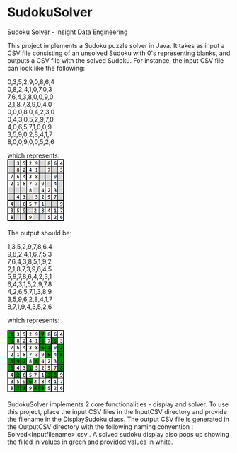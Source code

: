 SudokuSolver
============

Sudoku Solver - Insight Data Engineering

This project implements a Sudoku puzzle solver in Java. It takes as input a CSV file consisting of an unsolved Sudoku with 0's representing blanks, and outputs a CSV file with the solved Sudoku. For instance, the input CSV file can look like the following:

0,3,5,2,9,0,8,6,4  
0,8,2,4,1,0,7,0,3  
7,6,4,3,8,0,0,9,0  
2,1,8,7,3,9,0,4,0  
0,0,0,8,0,4,2,3,0  
0,4,3,0,5,2,9,7,0  
4,0,6,5,7,1,0,0,9  
3,5,9,0,2,8,4,1,7  
8,0,0,9,0,0,5,2,6  

which represents:  
![alt text](https://github.com/vhprasad23/SudokuSolver/blob/master/SudokuSolver/Images/unsolved_sudoku.png )



The output should be:

1,3,5,2,9,7,8,6,4  
9,8,2,4,1,6,7,5,3  
7,6,4,3,8,5,1,9,2  
2,1,8,7,3,9,6,4,5  
5,9,7,8,6,4,2,3,1  
6,4,3,1,5,2,9,7,8  
4,2,6,5,7,1,3,8,9  
3,5,9,6,2,8,4,1,7  
8,7,1,9,4,3,5,2,6  

which represents:  

![alt text][logo]

[logo]: https://github.com/vhprasad23/SudokuSolver/blob/master/SudokuSolver/Images/solved_sudoku.png  


SudokuSolver implements 2 core functionalities - display and solver. To use this project, place the input CSV files in the InputCSV directory and provide the filename in the DisplaySudoku class. The output CSV file is generated in the OutputCSV directory with the following naming convention : Solved\<Inputfilename\>.csv . A solved sudoku display also pops up showing the filled in values in green and provided values in white.



